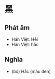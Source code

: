 # 黑

## Phát âm
* Hán Việt: Hēi
* Hán Việt: hắc

## Nghĩa
* (bộ) Hắc (màu đen)

<script>window.HANZI_FIELD='黑';</script>